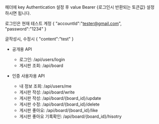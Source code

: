 


헤더에 key Authentication 설정 후 value Bearer {로그인시 반환되는 토큰값} 설정하시면 됩니다.

로그인은 현재 테스트 계정
{
   "accountId":"tester@gmail.com",
   "password":"1234"
}

글작성시, 수정시
{
   "content":"test"
}

- 공개용 API
  * 로그인: /api/users/login
  * 게시판 조회: /api/board
  
- 인증 사용자용 API
  * 내 정보 조회: /api/users/me
  * 게시판 작성: /api/board/write
  * 게시판 작성: /api/board/{board_id}/update
  * 게시판 수정: /api/board/{board_id}/delete
  * 게시판 좋아요: /api/board/{board_id}/like
  * 게시판 좋아요 기록확인: /api/board/{board_id}/hisotry
  
